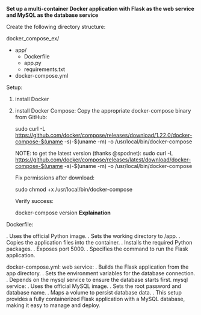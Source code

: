 **Set up a multi-container Docker application with Flask as the web service and MySQL as the database service**

Create the following directory structure:

docker_compose_ex/
   - app/
      - Dockerfile
      - app.py
      - requirements.txt
   - docker-compose.yml
  
Setup:
1. install Docker
2. install Docker Compose:
    Copy the appropriate docker-compose binary from GitHub:

      sudo curl -L https://github.com/docker/compose/releases/download/1.22.0/docker-compose-$(uname -s)-$(uname -m) -o /usr/local/bin/docker-compose

   NOTE: to get the latest version (thanks @spodnet): sudo curl -L https://github.com/docker/compose/releases/latest/download/docker-compose-$(uname -s)-$(uname -m) -o /usr/local/bin/docker-compose

   Fix permissions after download:

      sudo chmod +x /usr/local/bin/docker-compose

   Verify success:

      docker-compose version
**Explaination**

Dockerfile:

. Uses the official Python image.
. Sets the working directory to /app.
. Copies the application files into the container.
. Installs the required Python packages.
. Exposes port 5000.
. Specifies the command to run the Flask application.

docker-compose.yml:
   web service:
   . Builds the Flask application from the app directory.
   . Sets the environment variables for the database connection.
   . Depends on the mysql service to ensure the database starts first.
   mysql service:
   . Uses the official MySQL image.
   . Sets the root password and database name.
   . Maps a volume to persist database data.
   . This setup provides a fully containerized Flask application with a MySQL database, making it easy to manage and deploy.



